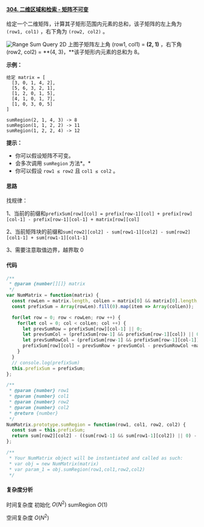 #### [304. 二维区域和检索 - 矩阵不可变](https://leetcode-cn.com/problems/range-sum-query-2d-immutable/)

给定一个二维矩阵，计算其子矩形范围内元素的总和，该子矩阵的左上角为 `(row1, col1)` ，右下角为 `(row2, col2)` 。

![Range Sum Query 2D](https://assets.leetcode-cn.com/aliyun-lc-upload/images/304.png)
上图子矩阵左上角 (row1, col1) = **(2, 1)** ，右下角(row2, col2) = **(4, 3)，**该子矩形内元素的总和为 8。

 

**示例：**

```
给定 matrix = [
  [3, 0, 1, 4, 2],
  [5, 6, 3, 2, 1],
  [1, 2, 0, 1, 5],
  [4, 1, 0, 1, 7],
  [1, 0, 3, 0, 5]
]

sumRegion(2, 1, 4, 3) -> 8
sumRegion(1, 1, 2, 2) -> 11
sumRegion(1, 2, 2, 4) -> 12
```

 

**提示：**

- 你可以假设矩阵不可变。
- 会多次调用 `sumRegion` 方法*。*
- 你可以假设 `row1 ≤ row2` 且 `col1 ≤ col2` 。

#### 思路

找规律：

1、当前的前缀和`prefixSum[row][col] = prefix[row-1][col] + prefix[row][col-1] - prefix[row-1][col-1] + matrix[row][col]`

2、当前矩阵块的前缀和`sum[row2][col2] - sum[row1-1][col2] - sum[row2][col1-1] + sum[row1-1][col1-1]`

3、需要注意取值边界，越界取 0

#### 代码

```javascript
/**
 * @param {number[][]} matrix
 */
var NumMatrix = function(matrix) {
  const rowLen = matrix.length, colLen = matrix[0] && matrix[0].length;
  const prefixSum = Array(rowLen).fill(0).map(item => Array(colLen));

  for(let row = 0; row < rowLen; row ++) {
    for(let col = 0; col < colLen; col ++) {
      let prevSumRow = prefixSum[row][col-1] || 0;
      let prevSumCol = (prefixSum[row-1] && prefixSum[row-1][col]) || 0;
      let prevSumRowCol = (prefixSum[row-1] && prefixSum[row-1][col-1]) || 0;
      prefixSum[row][col] = prevSumRow + prevSumCol - prevSumRowCol +matrix[row][col]
    }
  }
  // console.log(prefixSum)
  this.prefixSum = prefixSum;
};

/** 
 * @param {number} row1 
 * @param {number} col1 
 * @param {number} row2 
 * @param {number} col2
 * @return {number}
 */
NumMatrix.prototype.sumRegion = function(row1, col1, row2, col2) {
  const sum = this.prefixSum;
  return sum[row2][col2] - ((sum[row1-1] && sum[row1-1][col2]) || 0) - (sum[row2][col1-1] || 0) + ((sum[row1-1] && sum[row1-1][col1-1]) || 0)
};

/**
 * Your NumMatrix object will be instantiated and called as such:
 * var obj = new NumMatrix(matrix)
 * var param_1 = obj.sumRegion(row1,col1,row2,col2)
 */
```

#### 复杂度分析

时间复杂度	初始化 $O(N^2)$	sumRegion $O(1)$

空间复杂度	$O(N^2)$

